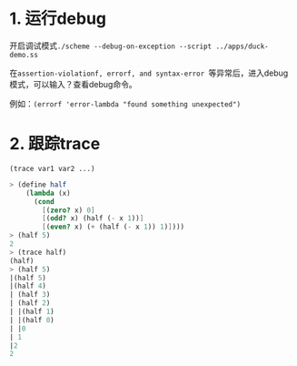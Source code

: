 # 1. 运行debug

开启调试模式`./scheme --debug-on-exception --script ../apps/duck-demo.ss`

在`assertion-violationf, errorf, and syntax-error `等异常后，进入debug模式，可以输入？查看debug命令。

例如：`(errorf 'error-lambda "found something unexpected")`

# 2. 跟踪trace
` (trace var1 var2 ...) `

```scheme
> (define half
    (lambda (x)
      (cond
        [(zero? x) 0]
        [(odd? x) (half (- x 1))]
        [(even? x) (+ (half (- x 1)) 1)])))
> (half 5)
2
> (trace half)
(half)
> (half 5)
|(half 5)
|(half 4)
| (half 3)
| (half 2)
| |(half 1)
| |(half 0)
| |0
| 1
|2
2
```